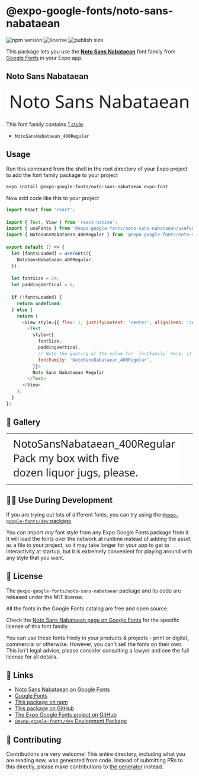 # @expo-google-fonts/noto-sans-nabataean

![npm version](https://flat.badgen.net/npm/v/@expo-google-fonts/noto-sans-nabataean)
![license](https://flat.badgen.net/github/license/expo/google-fonts)
![publish size](https://flat.badgen.net/packagephobia/install/@expo-google-fonts/noto-sans-nabataean)

This package lets you use the [**Noto Sans Nabataean**](https://fonts.google.com/specimen/Noto+Sans+Nabataean) font family from [Google Fonts](https://fonts.google.com/) in your Expo app.

## Noto Sans Nabataean

![Noto Sans Nabataean](./font-family.png)

This font family contains [1 style](#-gallery).

- `NotoSansNabataean_400Regular`

## Usage

Run this command from the shell in the root directory of your Expo project to add the font family package to your project
```sh
expo install @expo-google-fonts/noto-sans-nabataean expo-font
```

Now add code like this to your project
```js
import React from 'react';

import { Text, View } from 'react-native';
import { useFonts } from '@expo-google-fonts/noto-sans-nabataean/useFonts';
import { NotoSansNabataean_400Regular } from '@expo-google-fonts/noto-sans-nabataean/400Regular';

export default () => {
  let [fontsLoaded] = useFonts({
    NotoSansNabataean_400Regular,
  });

  let fontSize = 24;
  let paddingVertical = 6;

  if (!fontsLoaded) {
    return undefined;
  } else {
    return (
      <View style={{ flex: 1, justifyContent: 'center', alignItems: 'center' }}>
        <Text
          style={{
            fontSize,
            paddingVertical,
            // Note the quoting of the value for `fontFamily` here; it expects a string!
            fontFamily: 'NotoSansNabataean_400Regular',
          }}>
          Noto Sans Nabataean Regular
        </Text>
      </View>
    );
  }
};

```

## 🔡 Gallery


||||
|-|-|-|
|![NotoSansNabataean_400Regular](.//400Regular/NotoSansNabataean_400Regular.ttf.png)||||


## 👩‍💻 Use During Development

If you are trying out lots of different fonts, you can try using the [`@expo-google-fonts/dev` package](https://github.com/expo/google-fonts/tree/master/font-packages/dev#readme).

You can import *any* font style from any Expo Google Fonts package from it. It will load the fonts
over the network at runtime instead of adding the asset as a file to your project, so it may take longer
for your app to get to interactivity at startup, but it is extremely convenient
for playing around with any style that you want.

## 📖 License

The `@expo-google-fonts/noto-sans-nabataean` package and its code are released under the MIT license.

All the fonts in the Google Fonts catalog are free and open source.

Check the [Noto Sans Nabataean page on Google Fonts](https://fonts.google.com/specimen/Noto+Sans+Nabataean) for the specific license of this font family.

You can use these fonts freely in your products & projects - print or digital, commercial or otherwise. However, you can't sell the fonts on their own. This isn't legal advice, please consider consulting a lawyer and see the full license for all details.

## 🔗 Links

- [Noto Sans Nabataean on Google Fonts](https://fonts.google.com/specimen/Noto+Sans+Nabataean)
- [Google Fonts](https://fonts.google.com/)
- [This package on npm](https://www.npmjs.com/package/@expo-google-fonts/noto-sans-nabataean)
- [This package on GitHub](https://github.com/expo/google-fonts/tree/master/font-packages/noto-sans-nabataean)
- [The Expo Google Fonts project on GitHub](https://github.com/expo/google-fonts)
- [`@expo-google-fonts/dev` Devlopment Package](https://github.com/expo/google-fonts/tree/master/font-packages/dev)

## 🤝 Contributing

Contributions are very welcome! This entire directory, including what you are reading now, was generated from code. Instead of submitting PRs to this directly, please make contributions to [the generator](https://github.com/expo/google-fonts/tree/master/packages/generator) instead.

